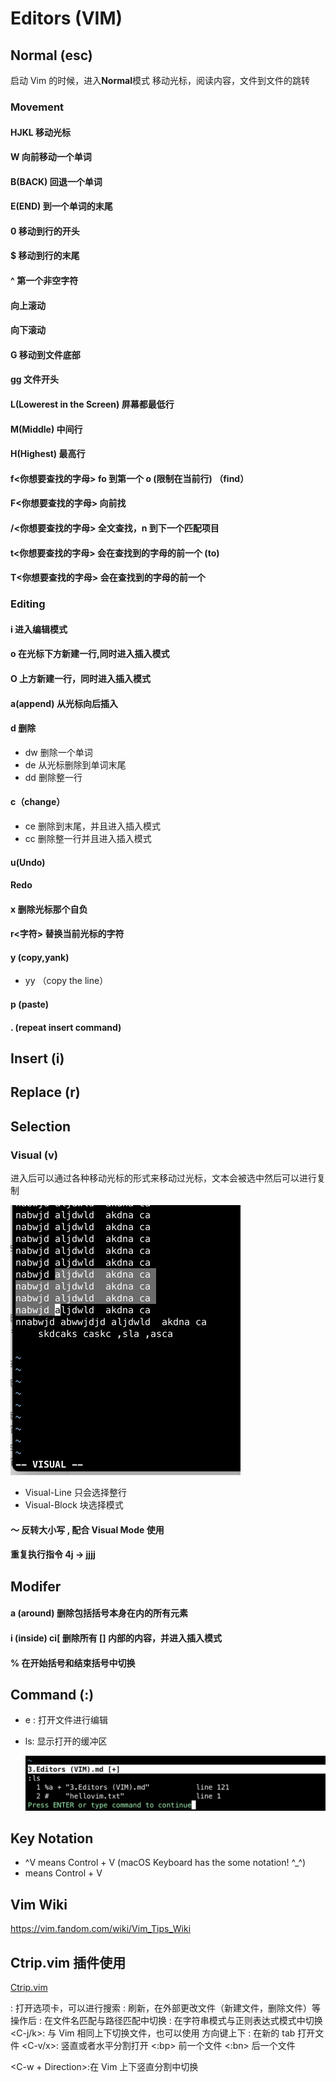# Editors (VIM)

## Normal (esc)
启动 Vim 的时候，进入**Normal**模式
移动光标，阅读内容，文件到文件的跳转

### Movement

#### HJKL 移动光标

#### W 向前移动一个单词

#### B(BACK) 回退一个单词

#### E(END) 到一个单词的末尾

#### 0 移动到行的开头

#### $ 移动到行的末尾

#### ^ 第一个非空字符

#### <C-U> 向上滚动

#### <C-D> 向下滚动

#### G 移动到文件底部

#### gg 文件开头

#### L(Lowerest in the Screen) 屏幕都最低行

#### M(Middle) 中间行

#### H(Highest) 最高行

#### f<你想要查找的字母> fo 到第一个 o (限制在当前行) （find）

#### F<你想要查找的字母> 向前找

#### /<你想要查找的字母> 全文查找，n 到下一个匹配项目

#### t<你想要查找的字母> 会在查找到的字母的前一个 (to)

#### T<你想要查找的字母> 会在查找到的字母的前一个

### Editing

#### i 进入编辑模式

#### o 在光标下方新建一行,同时进入插入模式

#### O 上方新建一行，同时进入插入模式

#### a(append) 从光标向后插入

#### d 删除

* dw 删除一个单词
* de 从光标删除到单词末尾
* dd 删除整一行

#### c（change）

* ce 删除到末尾，并且进入插入模式
* cc 删除整一行并且进入插入模式

#### u(Undo)

#### <C-R> Redo

#### x 删除光标那个自负

#### r<字符> 替换当前光标的字符

#### y (copy,yank)

* yy （copy the line）

#### p (paste)

#### . (repeat insert command)



## Insert (i)


## Replace (r)

## Selection 

### Visual (v)

进入后可以通过各种移动光标的形式来移动过光标，文本会被选中然后可以进行复制

<img src="./assets/CleanShot%202024-01-04%20at%2015.52.24@2x.png" alt="CleanShot 2024-01-04 at 15.52.24@2x" style="zoom:50%;" />

* Visual-Line <S-V> 只会选择整行
* Visual-Block <C-V> 块选择模式

#### ～ 反转大小写 , 配合 Visual Mode 使用

#### <Number><Command> 重复执行指令 4j -> jjjj

## Modifer

#### a (around) 删除包括括号本身在内的所有元素

#### i (inside) ci[ 删除所有 [] 内部的内容，并进入插入模式

#### % 在开始括号和结束括号中切换





## Command (:)

* e <filename>: 打开文件进行编辑

* ls: 显示打开的缓冲区

  <img src="./assets/CleanShot%202024-01-04%20at%2016.40.59@2x.png" alt="CleanShot 2024-01-04 at 16.40.59@2x" style="zoom:50%;" />
## Key Notation

* ^V means Control + V (macOS Keyboard has the some notation! ^_^)
* <C-V> means Control + V

## Vim Wiki

https://vim.fandom.com/wiki/Vim_Tips_Wiki

## Ctrip.vim 插件使用

[Ctrip.vim](https://github.com/ctrlpvim/ctrlp.vim) 

<C-p>: 打开选项卡，可以进行搜索
<Fn-5>: 刷新，在外部更改文件（新建文件，删除文件）等操作后
<C-d>: 在文件名匹配与路径匹配中切换
<C-r>: 在字符串模式与正则表达式模式中切换
<C-j/k>: 与 Vim 相同上下切换文件，也可以使用 方向键上下
<C-t>: 在新的 tab 打开文件
<C-v/x>: 竖直或者水平分割打开
<:bp> 前一个文件
<:bn> 后一个文件

<C-w + Direction>:在 Vim 上下竖直分割中切换



